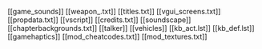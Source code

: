 [[game_sounds]]
[[weapon_.txt]]
[[titles.txt]]
[[vgui_screens.txt]]
[[propdata.txt]]
[[vscript]]
[[credits.txt]]
[[soundscape]]
[[chapterbackgrounds.txt]]
[[talker]]
[[vehicles]]
[[kb_act.lst]]
[[kb_def.lst]]
[[gamehaptics]]
[[mod_cheatcodes.txt]]
[[mod_textures.txt]]